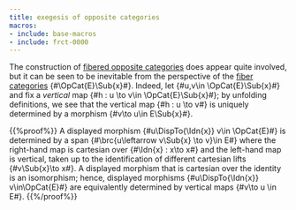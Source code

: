 ```yaml
---
title: exegesis of opposite categories
macros:
- include: base-macros
- include: frct-0000
---
```


The construction of [fibered opposite categories](frct-001Z) does appear quite involved, but it can be seen to be inevitable from the perspective of the [fiber categories](frct-0005) {#\OpCat{E}\Sub{x}#}. Indeed, let {#u,v\in \OpCat{E}\Sub{x}#} and fix a *vertical* map {#h : u \to v\in \OpCat{E}\Sub{x}#}; by unfolding definitions, we see that the vertical map {#h : u \to v#} is uniquely determined by a morphism {#v\to u\in E\Sub{x}#}.

{{%proof%}}
A displayed morphism {#u\DispTo{\Idn{x}} v\in \OpCat{E}#} is
determined by a span {#\brc{u\leftarrow v\Sub{x} \to v}\in E#} where the right-hand
map is cartesian over {#\Idn{x} : x\to x#} and the left-hand map is vertical, taken up to the identification of
different cartesian lifts {#v\Sub{x}\to x#}. A displayed morphism that is cartesian over the identity is an isomorphism; hence, displayed morphisms {#u\DispTo{\Idn{x}} v\in\OpCat{E}#} are equivalently determined by vertical maps {#v\to u \in E#}.
{{%/proof%}}
